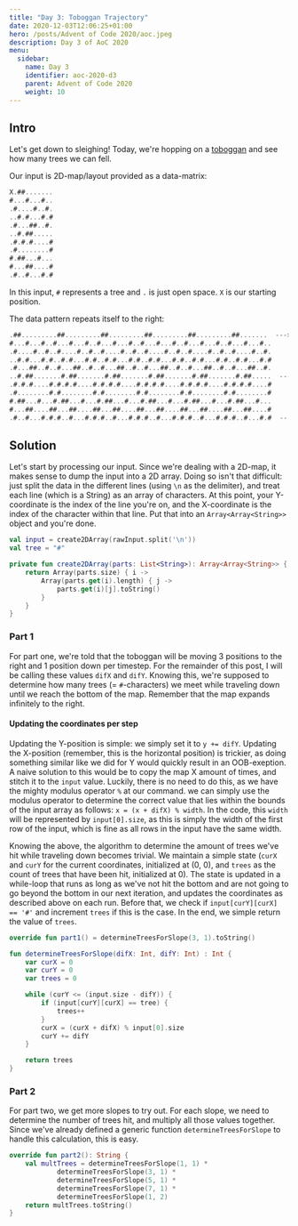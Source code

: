 ```yaml
---
title: "Day 3: Toboggan Trajectory"
date: 2020-12-03T12:06:25+01:00
hero: /posts/Advent of Code 2020/aoc.jpeg
description: Day 3 of AoC 2020
menu:
  sidebar:
    name: Day 3
    identifier: aoc-2020-d3
    parent: Advent of Code 2020
    weight: 10
---
```


## Intro
Let's get down to sleighing! Today, we're hopping on a [toboggan](https://en.wikipedia.org/wiki/Toboggan) and see how many trees we can fell.

Our input is 2D-map/layout provided as a data-matrix:
```javascript
X.##.......
#...#...#..
.#....#..#.
..#.#...#.#
.#...##..#.
..#.##.....
.#.#.#....#
.#........#
#.##...#...
#...##....#
.#..#...#.#
```

In this input, `#` represents a tree and `.` is just open space. `X` is our starting position.

The data pattern repeats itself to the right:

```javascript
.##.........##.........##.........##.........##.........##.......  --->
#...#...#..#...#...#..#...#...#..#...#...#..#...#...#..#...#...#..
.#....#..#..#....#..#..#....#..#..#....#..#..#....#..#..#....#..#.
..#.#...#.#..#.#...#.#..#.#...#.#..#.#...#.#..#.#...#.#..#.#...#.#
.#...##..#..#...##..#..#...##..#..#...##..#..#...##..#..#...##..#.
..#.##.......#.##.......#.##.......#.##.......#.##.......#.##.....  --->
.#.#.#....#.#.#.#....#.#.#.#....#.#.#.#....#.#.#.#....#.#.#.#....#
.#........#.#........#.#........#.#........#.#........#.#........#
#.##...#...#.##...#...#.##...#...#.##...#...#.##...#...#.##...#...
#...##....##...##....##...##....##...##....##...##....##...##....#
.#..#...#.#.#..#...#.#.#..#...#.#.#..#...#.#.#..#...#.#.#..#...#.#  --->
```

## Solution
Let's start by processing our input. Since we're dealing with a 2D-map, it makes sense to dump the input into a 2D array. Doing so isn't that difficult: just split the data in the different lines (using `\n` as the delimiter), and treat each line (which is a String) as an array of characters. At this point, your Y-coordinate is the index of the line you're on, and the X-coordinate is the index of the character within that line. Put that into an `Array<Array<String>>` object and you're done.

```kotlin
val input = create2DArray(rawInput.split('\n'))
val tree = "#"

private fun create2DArray(parts: List<String>): Array<Array<String>> {
	return Array(parts.size) { i ->
		Array(parts.get(i).length) { j ->
			parts.get(i)[j].toString()
		}
	}
}
```

### Part 1
For part one, we're told that the toboggan will be moving 3 positions to the right and 1 position down per timestep. For the remainder of this post, I will be calling these values `difX` and `difY`. Knowing this, we're supposed to determine how many trees (= `#`-characters) we meet while traveling down until we reach the bottom of the map. Remember that the map expands infinitely to the right. 

#### Updating the coordinates per step
Updating the Y-position is simple: we simply set it to `y += difY`. Updating the X-position (remember, this is the horizontal position) is trickier, as doing something similar like we did for Y would quickly result in an OOB-exeption. A naive solution to this would be to copy the map X amount of times, and stitch it to the `input` value. Luckily, there is no need to do this, as we have the mighty modulus operator `%` at our command. we can simply use the modulus operator to determine the correct value that lies within the bounds of the input array as follows: `x = (x + difX) % width`. In the code, this `width` will be represented by `input[0].size`, as this is simply the width of the first row of the input, which is fine as all rows in the input have the same width.  

Knowing the above, the algorithm to determine the amount of trees we've hit while traveling down becomes trivial. We maintain a simple state (`curX` and `curY` for the current coordinates, initialized at (0, 0), and `trees` as the count of trees that have been hit, initialized at 0). The state is updated in a while-loop that runs as long as we've not hit the bottom and are not going to go beyond the bottom in our next iteration, and updates the coordinates as described above on each run. Before that, we check if `input[curY][curX] == '#'` and increment `trees` if this is the case. In the end, we simple return the value of `trees`.

```kotlin
override fun part1() = determineTreesForSlope(3, 1).toString()

fun determineTreesForSlope(difX: Int, difY: Int) : Int {
	var curX = 0
	var curY = 0
	var trees = 0

	while (curY <= (input.size - difY)) {
		if (input[curY][curX] == tree) {
			trees++
		}
		curX = (curX + difX) % input[0].size
		curY += difY
	}

	return trees
}
```

### Part 2
For part two, we get more slopes to try out. For each slope, we need to determine the number of trees hit, and multiply all those values together. Since we've already defined a generic function `determineTreesForSlope` to handle this  calculation, this is easy. 

```kotlin
override fun part2(): String {
	val multTrees = determineTreesForSlope(1, 1) *
			determineTreesForSlope(3, 1) *
			determineTreesForSlope(5, 1) *
			determineTreesForSlope(7, 1) *
			determineTreesForSlope(1, 2)
	return multTrees.toString()
}
```
